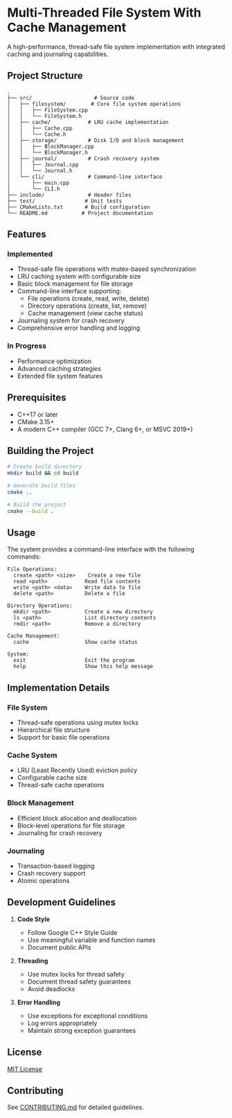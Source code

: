 # Multi-Threaded File System With Cache Management

A high-performance, thread-safe file system implementation with integrated caching and journaling capabilities.

## Project Structure

```
.
├── src/                    # Source code
│   ├── filesystem/        # Core file system operations
│   │   ├── FileSystem.cpp
│   │   └── FileSystem.h
│   ├── cache/            # LRU cache implementation
│   │   ├── Cache.cpp
│   │   └── Cache.h
│   ├── storage/          # Disk I/O and block management
│   │   ├── BlockManager.cpp
│   │   └── BlockManager.h
│   ├── journal/          # Crash recovery system
│   │   ├── Journal.cpp
│   │   └── Journal.h
│   └── cli/              # Command-line interface
│       ├── main.cpp
│       └── CLI.h
├── include/              # Header files
├── test/                # Unit tests
├── CMakeLists.txt       # Build configuration
└── README.md           # Project documentation
```

## Features

### Implemented

- Thread-safe file operations with mutex-based synchronization
- LRU caching system with configurable size
- Basic block management for file storage
- Command-line interface supporting:
  - File operations (create, read, write, delete)
  - Directory operations (create, list, remove)
  - Cache management (view cache status)
- Journaling system for crash recovery
- Comprehensive error handling and logging

### In Progress

- Performance optimization
- Advanced caching strategies
- Extended file system features

## Prerequisites

- C++17 or later
- CMake 3.15+
- A modern C++ compiler (GCC 7+, Clang 6+, or MSVC 2019+)

## Building the Project

```bash
# Create build directory
mkdir build && cd build

# Generate build files
cmake ..

# Build the project
cmake --build .
```

## Usage

The system provides a command-line interface with the following commands:

```
File Operations:
  create <path> <size>    Create a new file
  read <path>            Read file contents
  write <path> <data>    Write data to file
  delete <path>          Delete a file

Directory Operations:
  mkdir <path>           Create a new directory
  ls <path>              List directory contents
  rmdir <path>           Remove a directory

Cache Management:
  cache                  Show cache status

System:
  exit                   Exit the program
  help                   Show this help message
```

## Implementation Details

### File System

- Thread-safe operations using mutex locks
- Hierarchical file structure
- Support for basic file operations

### Cache System

- LRU (Least Recently Used) eviction policy
- Configurable cache size
- Thread-safe cache operations

### Block Management

- Efficient block allocation and deallocation
- Block-level operations for file storage
- Journaling for crash recovery

### Journaling

- Transaction-based logging
- Crash recovery support
- Atomic operations

## Development Guidelines

1. **Code Style**

   - Follow Google C++ Style Guide
   - Use meaningful variable and function names
   - Document public APIs

2. **Threading**

   - Use mutex locks for thread safety
   - Document thread safety guarantees
   - Avoid deadlocks

3. **Error Handling**
   - Use exceptions for exceptional conditions
   - Log errors appropriately
   - Maintain strong exception guarantees

## License

[MIT License](LICENSE)

## Contributing

See [CONTRIBUTING.md](docs/CONTRIBUTING.md) for detailed guidelines.
